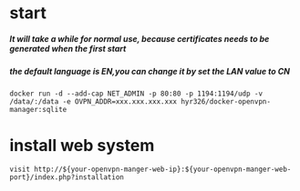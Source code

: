# start
##### It will take a while for normal use, because certificates needs to be generated when the first start
##### the default language is EN,you can change it by set the LAN value to CN
    docker run -d --add-cap NET_ADMIN -p 80:80 -p 1194:1194/udp -v /data/:/data -e OVPN_ADDR=xxx.xxx.xxx.xxx hyr326/docker-openvpn-manager:sqlite


# install web system
    visit http://${your-openvpn-manger-web-ip}:${your-openvpn-manger-web-port}/index.php?installation